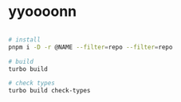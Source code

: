 # yyoooonn

```bash

# install
pnpm i -D -r @NAME --filter=repo --filter=repo

# build
turbo build

# check types
turbo build check-types

```

